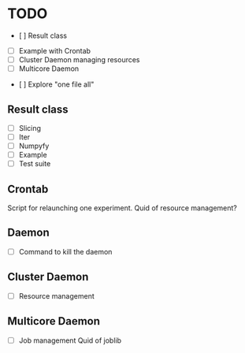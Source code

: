 TODO
====
- [ ] Result class
- [ ] Example with Crontab
- [ ] Cluster Daemon managing resources
- [ ] Multicore Daemon
- [ ] Explore "one file all"

Result class
------------
- [ ] Slicing
- [ ] Iter
- [ ] Numpyfy
- [ ] Example
- [ ] Test suite

Crontab
-------
Script for relaunching one experiment.
Quid of resource management?

Daemon
------
- [ ] Command to kill the daemon

Cluster Daemon
--------------
- [ ] Resource management

Multicore Daemon
----------------
- [ ] Job management
Quid of joblib
